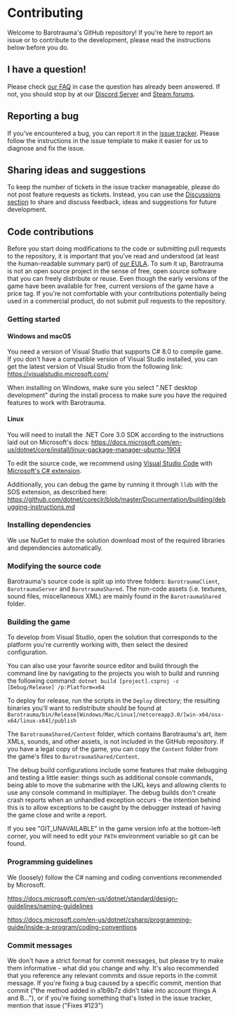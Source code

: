 # Contributing

Welcome to Barotrauma's GitHub repository! If you're here to report an issue or to contribute to the development, please read the instructions below before you do.

## I have a question!
Please check [our FAQ](https://barotraumagame.com/faq/) in case the question has already been answered. If not, you should stop by at our [Discord Server](https://discord.gg/undertow) and [Steam forums](https://steamcommunity.com/app/602960/discussions/).

## Reporting a bug
If you've encountered a bug, you can report it in the [issue tracker](https://github.com/Regalis11/Barotrauma/issues). Please follow the instructions in the issue template to make it easier for us to diagnose and fix the issue.

## Sharing ideas and suggestions
To keep the number of tickets in the issue tracker manageable, please do not post feature requests as tickets. Instead, you can use the [Discussions section](https://github.com/Regalis11/Barotrauma/discussions) to share and discuss feedback, ideas and suggestions for future development. 

## Code contributions
Before you start doing modifications to the code or submitting pull requests to the repository, it is important that you've read and understood (at least the human-readable summary part) of [our EULA](https://github.com/Regalis11/Barotrauma/blob/master/EULA.txt). To sum it up, Barotrauma is not an open source project in the sense of free, open source software that you can freely distribute or reuse. Even though the early versions of the game have been available for free, current versions of the game have a price tag. If you're not comfortable with your contributions potentially being used in a commercial product, do not submit pull requests to the repository.

### Getting started
#### Windows and macOS
You need a version of Visual Studio that supports C# 8.0 to compile game. If you don't have a compatible version of Visual Studio installed, you can get the latest version of Visual Studio from the following link: https://visualstudio.microsoft.com/

When installing on Windows, make sure you select ".NET desktop development" during the install process to make sure you have the required features to work with Barotrauma.

#### Linux
You will need to install the .NET Core 3.0 SDK according to the instructions laid out on Microsoft's docs: https://docs.microsoft.com/en-us/dotnet/core/install/linux-package-manager-ubuntu-1904

To edit the source code, we recommend using [Visual Studio Code](https://code.visualstudio.com/) with [Microsoft's C# extension](https://marketplace.visualstudio.com/items?itemName=ms-vscode.csharp).

Additionally, you can debug the game by running it through `lldb` with the SOS extension, as described here: https://github.com/dotnet/coreclr/blob/master/Documentation/building/debugging-instructions.md

### Installing dependencies
We use NuGet to make the solution download most of the required libraries and dependencies automatically.

### Modifying the source code
Barotrauma's source code is split up into three folders: `BarotraumaClient`, `BarotraumaServer` and `BarotraumaShared`. The non-code assets (i.e. textures, sound files, miscellaneous XML) are mainly found in the `BarotraumaShared` folder.

### Building the game
To develop from Visual Studio, open the solution that corresponds to the platform you're currently working with, then select the desired configuration.

You can also use your favorite source editor and build through the command line by navigating to the projects you wish to build and running the following command: `dotnet build [project].csproj -c [Debug/Release] /p:Platform=x64`

To deploy for release, run the scripts in the `Deploy` directory; the resulting binaries you'll want to redistribute should be found at `Barotrauma/bin/Release[Windows/Mac/Linux]/netcoreapp3.0/[win-x64/osx-x64/linux-x64]/publish`

The `BarotraumaShared/Content` folder, which contains Barotrauma's art, item XMLs, sounds, and other assets, is not included in the GitHub repository. If you have a legal copy of the game, you can copy the `Content` folder from the game's files to `BarotraumaShared/Content`.

The debug build configurations include some features that make debugging and testing a little easier: things such as additional console commands, being able to move the submarine with the IJKL keys and allowing clients to use any console command in multiplayer. The debug builds don't create crash reports when an unhandled exception occurs - the intention behind this is to allow exceptions to be caught by the debugger instead of having the game close and write a report.

If you see "GIT_UNAVAILABLE" in the game version info at the bottom-left corner, you will need to edit your `PATH` environment variable so git can be found.

### Programming guidelines
We (loosely) follow the C# naming and coding conventions recommended by Microsoft.

https://docs.microsoft.com/en-us/dotnet/standard/design-guidelines/naming-guidelines

https://docs.microsoft.com/en-us/dotnet/csharp/programming-guide/inside-a-program/coding-conventions

### Commit messages
We don't have a strict format for commit messages, but please try to make them informative - what did you change and why. It's also recommended that you reference any relevant commits and issue reports in the commit message. If you're fixing a bug caused by a specific commit, mention that commit ("the method added in a1b9b7z didn't take into account things A and B..."), or if you're fixing something that's listed in the issue tracker, mention that issue ("Fixes #123")


